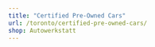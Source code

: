 ```yaml
---
title: "Certified Pre-Owned Cars"
url: /toronto/certified-pre-owned-cars/
shop: Autowerkstatt
---
```

